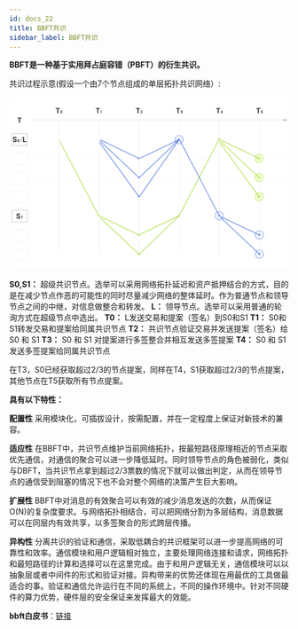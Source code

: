 ```yaml
---
id: docs_22
title: BBFT共识
sidebar_label: BBFT共识
---
```


**BBFT是一种基于实用拜占庭容错（PBFT）的衍生共识。**

共识过程示意(假设一个由7个节点组成的单层拓扑共识网络）:

![image.png](https://raw.githubusercontent.com/BytomFans/bystack-docs/gh-pages/img/2.png)

**S0,S1：** 超级共识节点。选举可以采用网络拓扑延迟和资产抵押结合的方式，目的是在减少节点作恶的可能性的同时尽量减少网络的整体延时。作为普通节点和领导节点之间的中继，对信息做整合和转发。
**L：** 领导节点。选举可以采用普通的轮询方式在超级节点中选出。
**T0：** L发送交易和提案（签名）到S0和S1
**T1：** S0和S1转发交易和提案给同属共识节点
**T2：** 共识节点验证交易并发送提案（签名）给 S0 和 S1
**T3：** S0 和 S1 对提案进行多签整合并相互发送多签提案
**T4：** S0 和 S1 发送多签提案给同属共识节点

在T3，S0已经获取超过2/3的节点提案，同样在T4，S1获取超过2/3的节点提案，其他节点在T5获取所有节点提案。

**具有以下特性：**

**配置性**
采用模块化，可插拔设计，按需配置，并在一定程度上保证对新技术的兼容。

**适应性**
在BBFT中，共识节点维护当前网络拓扑，按最短路径原理相近的节点采取优先通信，对通信的聚合可以进一步降低延时。同时领导节点的角色被弱化，类似与DBFT，当共识节点拿到超过2/3票数的情况下就可以做出判定，从而在领导节点的通信受到阻塞的情况下也不会对整个网络的决策产生巨大影响。

**扩展性**
BBFT中对消息的有效聚合可以有效的减少消息发送的次数，从而保证O(N)的复杂度要求。与网络拓扑相结合，可以把网络分割为多层结构，消息数据可以在同层内有效共享，以多签聚合的形式跨层传播。

**异构性**
分离共识的验证和通信，采取低耦合的共识框架可以进一步提高网络的可靠性和效率。通信模块和用户逻辑相对独立，主要处理网络连接和请求，网络拓扑和最短路径的计算和选择可以在这里完成。由于和用户逻辑无关，通信模块可以以抽象层或者中间件的形式和验证对接。异构带来的优势还体现在用最优的工具做最适合的事。验证和通信允许运行在不同的系统上，不同的操作环境中。针对不同硬件的算力优势，硬件层的安全保证来发挥最大的效能。

**bbft白皮书**：[链接](https://github.com/bystackcom/BBFT-Whitepaper/blob/master/whitepaper.pdf)
